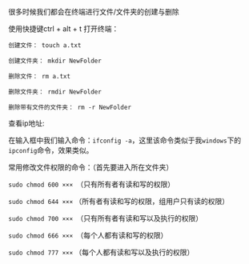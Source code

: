 很多时候我们都会在终端进行文件/文件夹的创建与删除

使用快捷键ctrl + alt + t 打开终端：

    创建文件： touch a.txt

    创建文件夹： mkdir NewFolder

    删除文件： rm a.txt

    删除文件夹： rmdir NewFolder

    删除带有文件的文件夹： rm -r NewFolder





查看ip地址:

在输入框中我们输入命令：`ifconfig -a`，这里该命令类似于我`windows`下的`ipconfig`命令，效果类似。



常用修改文件权限的命令：（首先要进入所在文件夹）

`sudo chmod 600 ××× `（只有所有者有读和写的权限）

`sudo chmod 644 ×××` （所有者有读和写的权限，组用户只有读的权限）

`sudo chmod 700 ××× `（只有所有者有读和写以及执行的权限）

`sudo chmod 666 ××× `（每个人都有读和写的权限）

`sudo chmod 777 ×××` （每个人都有读和写以及执行的权限）
